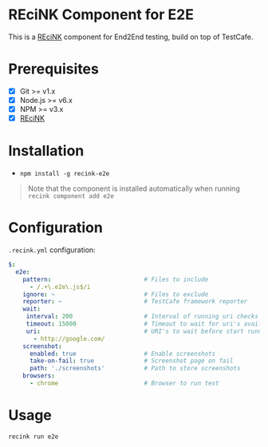 REciNK Component for E2E
====================================

This is a [REciNK][1] component for End2End testing, build on top of TestCafe.

# Prerequisites

- [x] Git >= v1.x
- [x] Node.js >= v6.x
- [x] NPM >= v3.x
- [x] [REciNK][1]

# Installation

- `npm install -g recink-e2e`

> Note that the component is installed automatically when running `recink component add e2e`


# Configuration

`.recink.yml` configuration:

```yaml
$:
  e2e:
    pattern:                          # Files to include
      - /.+\.e2e\.js$/i
    ignore: ~                         # Files to exclude
    reporter: ~                       # TestCafe framework reporter
    wait:
     interval: 200                    # Interval of running uri checks
     timeout: 15000                   # Timeout to wait for uri's available
     uri:                             # URI's to wait before start running test cases
       - http://google.com/
    screenshot:
      enabled: true                   # Enable screenshots
      take-on-fail: true              # Screenshot page on fail
      path: './screenshots'           # Path to store screenshots
    browsers:
      - chrome                        # Browser to run test
```

# Usage

``` bash
recink run e2e
```

[1]: https://github.com/MitocGroup/recink
